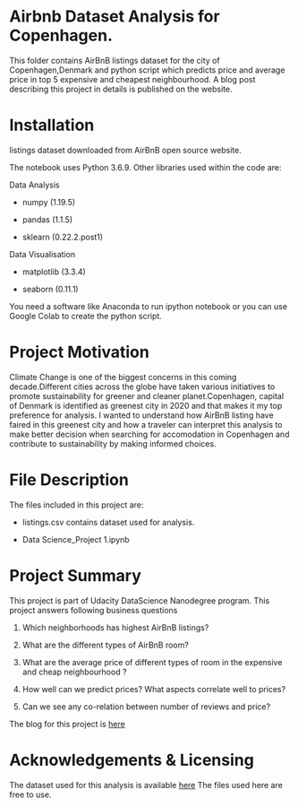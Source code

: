 # Airbnb Dataset Analysis for Copenhagen.


This folder contains AirBnB listings  dataset for the city of Copenhagen,Denmark and python script which predicts price and average price in top 5 expensive and cheapest neighbourhood. A blog post describing this project in details is published on the website.

# Installation

listings dataset downloaded from AirBnB open source website.

The notebook uses Python 3.6.9. Other libraries used within the code are:

Data Analysis

* numpy (1.19.5)

* pandas (1.1.5)

* sklearn (0.22.2.post1)

Data Visualisation

* matplotlib (3.3.4)

* seaborn (0.11.1)

You need a software like Anaconda to run ipython notebook or you can use Google Colab to create the python script.

# Project Motivation

Climate Change is one of the biggest concerns in this coming decade.Different cities across the globe have taken various initiatives to promote sustainability for greener and cleaner planet.Copenhagen, capital of Denmark is identified as greenest city in 2020 and that makes it my top preference for analysis.
I wanted to understand how AirBnB listing have faired in this greenest city and how a traveler can interpret this analysis to make better decision when searching for accomodation in Copenhagen and contribute to sustainability by making informed choices.

# File Description

The files included in this project are:

* listings.csv contains dataset used for analysis.

* Data Science_Project 1.ipynb  

# Project Summary

This project is part of  Udacity DataScience Nanodegree program. This project answers following business questions

1) Which neighborhoods has highest AirBnB listings? 

2) What are the different types of AirBnB room? 

3) What are the average price of different types of room in the expensive and cheap neighbourhood ? 

4) How well can we predict prices? What aspects correlate well to prices? 

5) Can we see any co-relation between number of reviews and price?

The blog for this project is [here](https://medium.com/p/ca29b95bf2e3/edit)

# Acknowledgements & Licensing

The dataset used for this analysis is available [here](http://insideairbnb.com/get-the-data.html)
The files used here are free to use.
